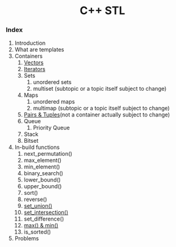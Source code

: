 <div align="center">

<h1 align="center">C++ STL</h1>

</div>

### Index
1. Introduction
2. What are templates
3. Containers
    1. [Vectors](https://github.com/KJSCE-Codecell/Cpp-STL-Notes/blob/master/Vectors.markdown)
    2. [Iterators](https://github.com/KJSCE-Codecell/Cpp-STL-Notes/blob/master/Iterators.md)
    3. Sets
        1. unordered sets
        2. multiset (subtopic or a topic itself subject to change)
    4. Maps
        1. unordered maps
        2. multimap (subtopic or a topic itself subject to change)
    5. [Pairs & Tuples](https://github.com/KJSCE-Codecell/Cpp-STL-Notes/blob/master/Pairs%26Tuples.markdown)(not a container actually subject to change)
    6. Queue 
        1. Priority Queue
    7. Stack
    8. Bitset
4. In-build functions
    1. next_permutation()
    2. max_element()
    3. min_element()
    4. binary_search()
    5. lower_bound()
    6. upper_bound()
    7. sort()
    8. reverse()
    9. [set_union()](./set_union.md)
    10. [set_intersection()](./set_intersection.md)
    11. set_difference()
    12. [max() & min()](./MaxMin.md)
    13. is_sorted()
 5. Problems
